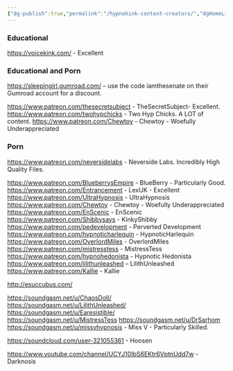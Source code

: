 ```yaml
---
{"dg-publish":true,"permalink":"/hypnokink-content-creators/","dgHomeLink":true,"dgPassFrontmatter":false}
---
```



### Educational

https://voicekink.com/ - Excellent

### Educational and Porn
https://sleepingirl.gumroad.com/ – use the code iamthesenate on their Gumroad account for a discount.

https://www.patreon.com/thesecretsubject - TheSecretSubject- Excellent.
https://www.patreon.com/twohypchicks - Two Hyp Chicks. A LOT of content.
https://www.patreon.com/Chewtoy - Chewtoy - Woefully Underappreciated

### Porn

https://www.patreon.com/neversidelabs - Neverside Labs. Incredibly High Quality Files.

https://www.patreon.com/BlueberrysEmpire - BlueBerry - Particularly Good.
https://www.patreon.com/Entrancement - LexUK - Excellent
https://www.patreon.com/UltraHypnosis - UltraHypnosis
https://www.patreon.com/Chewtoy - Chewtoy - Woefully Underappreciated
https://www.patreon.com/EnScenic - EnScenic
https://www.patreon.com/Shibbysays - KinkyShibby
https://www.patreon.com/pedevelopment - Perverted Development
https://www.patreon.com/hypnoticharlequin - HypnoticHarlequin
https://www.patreon.com/OverlordMiles - OverlordMiles
https://www.patreon.com/mistresstess - MistressTess
https://www.patreon.com/hypnohedonista - Hypnotic Hedonista
https://www.patreon.com/lilithunleashed – LilithUnleashed
https://www.patreon.com/Kallie - Kallie

http://esuccubus.com/ 

https://soundgasm.net/u/ChaosDoll/
https://soundgasm.net/u/LilithUnleashed/
https://soundgasm.net/u/Earesistible/
https://soundgasm.net/u/MistressTess 
https://soundgasm.net/u/DrSarhom
https://soundgasm.net/u/missvhypnosis - Miss V - Particularly Skilled.

https://soundcloud.com/user-321055361 - Hoosen

https://www.youtube.com/channel/UCYJ10IbS6EKtr6VptnUdd7w - Darknosis
